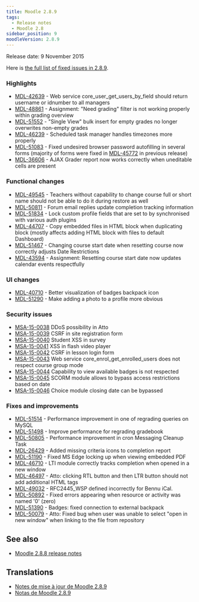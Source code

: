 ```yaml
---
title: Moodle 2.8.9
tags:
  - Release notes
  - Moodle 2.8
sidebar_position: 9
moodleVersion: 2.8.9
---
```

Release date: 9 November 2015

Here is [the full list of fixed issues in 2.8.9](https://tracker.moodle.org/secure/IssueNavigator!executeAdvanced.jspa?jqlQuery=project+%3D+mdl+AND+resolution+%3D+fixed+AND+fixVersion+in+%28%222.8.9%22%29+ORDER+BY+priority+DESC&runQuery=true&clear=true).

### Highlights

- [MDL-42639](https://tracker.moodle.org/browse/MDL-42639) - Web service core_user_get_users_by_field should return username or idnumber to all managers
- [MDL-48861](https://tracker.moodle.org/browse/MDL-48861) - Assignment: "Need grading" filter is not working properly within grading overview
- [MDL-51552](https://tracker.moodle.org/browse/MDL-51552) - "Single View" bulk insert for empty grades no longer overwrites non-empty grades
- [MDL-46239](https://tracker.moodle.org/browse/MDL-46239) - Scheduled task manager handles timezones more properly
- [MDL-51083](https://tracker.moodle.org/browse/MDL-51083) - Fixed undesired browser password autofilling in several forms (majority of forms were fixed in [MDL-45772](https://tracker.moodle.org/browse/MDL-45772) in previous release)
- [MDL-36606](https://tracker.moodle.org/browse/MDL-36606) - AJAX Grader report now works correctly when uneditable cells are present

### Functional changes

- [MDL-49545](https://tracker.moodle.org/browse/MDL-49545) - Teachers without capability to change course full or short name should not be able to do it during restore as well
- [MDL-50811](https://tracker.moodle.org/browse/MDL-50811) - Forum email replies update completion tracking information
- [MDL-51834](https://tracker.moodle.org/browse/MDL-51834) - Lock custom profile fields that are set to by synchronised with various auth plugins
- [MDL-44707](https://tracker.moodle.org/browse/MDL-44707) - Copy embedded files in HTML block when duplicating block (mostly affects adding HTML block with files to default Dashboard)
- [MDL-51467](https://tracker.moodle.org/browse/MDL-51467) - Changing course start date when resetting course now correctly adjusts Date Restrictions
- [MDL-43594](https://tracker.moodle.org/browse/MDL-43594) - Assignment: Resetting course start date now updates calendar events respectfully

### UI changes

- [MDL-40710](https://tracker.moodle.org/browse/MDL-40710) - Better visualization of badges backpack icon
- [MDL-51290](https://tracker.moodle.org/browse/MDL-51290) - Make adding a photo to a profile more obvious

### Security issues

- [MSA-15-0038](https://moodle.org/mod/forum/discuss.php?d=323229) DDoS possibility in Atto
- [MSA-15-0039](https://moodle.org/mod/forum/discuss.php?d=323230) CSRF in site registration form
- [MSA-15-0040](https://moodle.org/mod/forum/discuss.php?d=323231) Student XSS in survey
- [MSA-15-0041](https://moodle.org/mod/forum/discuss.php?d=323232) XSS in flash video player
- [MSA-15-0042](https://moodle.org/mod/forum/discuss.php?d=323233) CSRF in lesson login form
- [MSA-15-0043](https://moodle.org/mod/forum/discuss.php?d=323234) Web service core_enrol_get_enrolled_users does not respect course group mode
- [MSA-15-0044](https://moodle.org/mod/forum/discuss.php?d=323235) Capability to view available badges is not respected
- [MSA-15-0045](https://moodle.org/mod/forum/discuss.php?d=323236) SCORM module allows to bypass access restrictions based on date
- [MSA-15-0046](https://moodle.org/mod/forum/discuss.php?d=323237) Choice module closing date can be bypassed

### Fixes and improvements

- [MDL-51514](https://tracker.moodle.org/browse/MDL-51514) - Performance improvement in one of regrading queries on MySQL
- [MDL-51498](https://tracker.moodle.org/browse/MDL-51498) - Improve performance for regrading gradebook
- [MDL-50805](https://tracker.moodle.org/browse/MDL-50805) - Performance improvement in cron Messaging Cleanup Task
- [MDL-26429](https://tracker.moodle.org/browse/MDL-26429) - Added missing criteria icons to completion report
- [MDL-51190](https://tracker.moodle.org/browse/MDL-51190) - Fixed MS Edge locking up when viewing embedded PDF
- [MDL-46710](https://tracker.moodle.org/browse/MDL-46710) - LTI module correctly tracks completion when opened in a new window
- [MDL-46497](https://tracker.moodle.org/browse/MDL-46497) - Atto: clicking RTL button and then LTR button should not add additional HTML tags
- [MDL-49032](https://tracker.moodle.org/browse/MDL-49032) - RFC2445_WSP defined incorrectly for Bennu iCal.
- [MDL-50892](https://tracker.moodle.org/browse/MDL-50892) - Fixed errors appearing when resource or activity was named '0' (zero)
- [MDL-51390](https://tracker.moodle.org/browse/MDL-51390) - Badges: fixed connection to external backpack
- [MDL-50079](https://tracker.moodle.org/browse/MDL-50079) - Atto: Fixed bug when user was unable to select "open in new window" when linking to the file from repository

## See also

- [Moodle 2.8.8 release notes](/general/releases/2.8/2.8.8)

## Translations

- [Notes de mise à jour de Moodle 2.8.9](https://docs.moodle.org/fr/Notes_de_mise_à_jour_de_Moodle_2.8.9)
- [Notas de Moodle 2.8.9](https://docs.moodle.org/es/Notas_de_Moodle_2.8.9)
